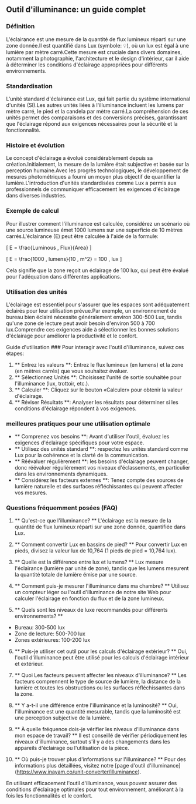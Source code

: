 ## Outil d'illuminance: un guide complet

### Définition
L'éclairance est une mesure de la quantité de flux lumineux réparti sur une zone donnée.Il est quantifié dans Lux (symbole: 💡), où un lux est égal à une lumière par mètre carré.Cette mesure est cruciale dans divers domaines, notamment la photographie, l'architecture et le design d'intérieur, car il aide à déterminer les conditions d'éclairage appropriées pour différents environnements.

### Standardisation
L'unité standard d'éclairance est Lux, qui fait partie du système international d'unités (SI).Les autres unités liées à l'illuminance incluent les lumens par mètre carré, le pied et la candela par mètre carré.La compréhension de ces unités permet des comparaisons et des conversions précises, garantissant que l'éclairage répond aux exigences nécessaires pour la sécurité et la fonctionnalité.

### Histoire et évolution
Le concept d'éclairage a évolué considérablement depuis sa création.Initialement, la mesure de la lumière était subjective et basée sur la perception humaine.Avec les progrès technologiques, le développement de mesures photométriques a fourni un moyen plus objectif de quantifier la lumière.L'introduction d'unités standardisées comme Lux a permis aux professionnels de communiquer efficacement les exigences d'éclairage dans diverses industries.

### Exemple de calcul
Pour illustrer comment l'illuminance est calculée, considérez un scénario où une source lumineuse émet 1000 lumens sur une superficie de 10 mètres carrés.L'éclairance (E) peut être calculée à l'aide de la formule:

\[ E = \frac{Luminous \, Flux}{Area} \]

\[ E = \frac{1000 \, lumens}{10 \, m^2} = 100 \, lux \]

Cela signifie que la zone reçoit un éclairage de 100 lux, qui peut être évalué pour l'adéquation dans différentes applications.

### Utilisation des unités
L'éclairage est essentiel pour s'assurer que les espaces sont adéquatement éclairés pour leur utilisation prévue.Par exemple, un environnement de bureau bien éclairé nécessite généralement environ 300-500 Lux, tandis qu'une zone de lecture peut avoir besoin d'environ 500 à 700 lux.Comprendre ces exigences aide à sélectionner les bonnes solutions d'éclairage pour améliorer la productivité et le confort.

Guide d'utilisation ###
Pour interagir avec l'outil d'illuminance, suivez ces étapes:
1. ** Entrez les valeurs **: Entrez le flux lumineux (en lumens) et la zone (en mètres carrés) que vous souhaitez évaluer.
2. ** Sélectionnez Unités **: Choisissez l'unité de sortie souhaitée pour l'illuminance (lux, trottoir, etc.).
3. ** Calculer **: Cliquez sur le bouton «Calculer» pour obtenir la valeur d'éclairage.
4. ** Réviser Résultats **: Analyser les résultats pour déterminer si les conditions d'éclairage répondent à vos exigences.

### meilleures pratiques pour une utilisation optimale
- ** Comprenez vos besoins **: Avant d'utiliser l'outil, évaluez les exigences d'éclairage spécifiques pour votre espace.
- ** Utilisez des unités standard **: respectez les unités standard comme Lux pour la cohérence et la clarté de la communication.
- ** Réévaluer régulièrement **: les besoins d'éclairage peuvent changer, donc réévaluer régulièrement vos niveaux d'éclassements, en particulier dans les environnements dynamiques.
- ** Considérez les facteurs externes **: Tenez compte des sources de lumière naturelle et des surfaces réfléchissantes qui peuvent affecter vos mesures.

### Questions fréquemment posées (FAQ)

1. ** Qu'est-ce que l'illuminance? **
L'éclairage est la mesure de la quantité de flux lumineux réparti sur une zone donnée, quantifiée dans Lux.

2. ** Comment convertir Lux en bassins de pied? **
Pour convertir Lux en pieds, divisez la valeur lux de 10,764 (1 pieds de pied = 10,764 lux).

3. ** Quelle est la différence entre lux et lumens? **
Lux mesure l'éclairance (lumière par unité de zone), tandis que les lumens mesurent la quantité totale de lumière émise par une source.

4. ** Comment puis-je mesurer l'illuminance dans ma chambre? **
Utilisez un compteur léger ou l'outil d'illuminance de notre site Web pour calculer l'éclairage en fonction du flux et de la zone lumineux.

5. ** Quels sont les niveaux de luxe recommandés pour différents environnements? **
- Bureau: 300-500 lux
- Zone de lecture: 500-700 lux
- Zones extérieures: 100-200 lux

6. ** Puis-je utiliser cet outil pour les calculs d'éclairage extérieur? **
Oui, l'outil d'illuminance peut être utilisé pour les calculs d'éclairage intérieur et extérieur.

7. ** Quoi Les facteurs peuvent affecter les niveaux d'illuminance? **
Les facteurs comprennent le type de source de lumière, la distance de la lumière et toutes les obstructions ou les surfaces réfléchissantes dans la zone.

8. ** Y a-t-il une différence entre l'illuminance et la luminosité? **
Oui, l'illuminance est une quantité mesurable, tandis que la luminosité est une perception subjective de la lumière.

9. ** À quelle fréquence dois-je vérifier les niveaux d'illuminance dans mon espace de travail? **
Il est conseillé de vérifier périodiquement les niveaux d'illuminance, surtout s'il y a des changements dans les appareils d'éclairage ou l'utilisation de la pièce.

10. ** Où puis-je trouver plus d'informations sur l'illuminance? **
Pour des informations plus détaillées, visitez notre [page d'outil d'illuminance] (https://www.inayam.co/unit-converter/illuminance).

En utilisant efficacement l'outil d'illuminance, vous pouvez assurer des conditions d'éclairage optimales pour tout environnement, améliorant à la fois les fonctionnalités et le confort.